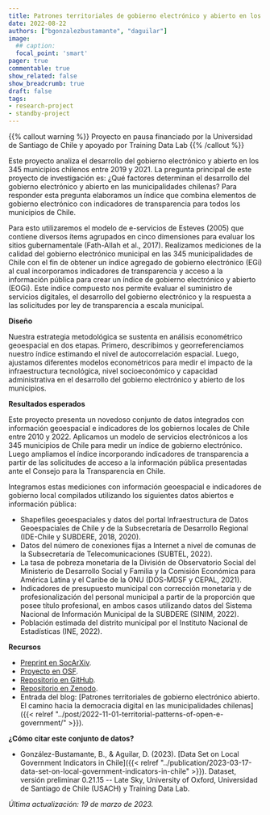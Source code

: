 ```yaml
---
title: Patrones territoriales de gobierno electrónico y abierto en los municipios chilenos
date: 2022-08-22
authors: ["bgonzalezbustamante", "daguilar"]
image:
  ## caption: 
  focal_point: 'smart'
pager: true
commentable: true
show_related: false
show_breadcrumb: true
draft: false
tags:
- research-project
- standby-project
---
```


{{% callout warning %}}
Proyecto en pausa financiado por la Universidad de Santiago de Chile y apoyado por Training Data Lab
{{% /callout %}}

Este proyecto analiza el desarrollo del gobierno electrónico y abierto en los 345 municipios chilenos entre 2019 y 2021. La pregunta principal de este proyecto de investigación es: ¿Qué factores determinan el desarrollo del gobierno electrónico y abierto en las municipalidades chilenas? Para responder esta pregunta elaboramos un índice que combina elementos de gobierno electrónico con indicadores de transparencia para todos los municipios de Chile.

<!--more-->

Para esto utilizaremos el modelo de e-servicios de Esteves (2005) que contiene diversos ítems agrupados en cinco dimensiones para evaluar los sitios gubernamentale (Fath-Allah et al., 2017). Realizamos mediciones de la calidad del gobierno electrónico municipal en las 345 municipalidades de Chile con el fin de obtener un índice agregado de gobierno electrónico (EGi) al cual incorporamos indicadores de transparencia y acceso a la información pública para crear un índice de gobierno electrónico y abierto (EOGi). Este índice compuesto nos permite evaluar el suministro de servicios digitales, el desarrollo del gobierno electrónico y la respuesta a las solicitudes por ley de transparencia a escala municipal.

**Diseño**

Nuestra estrategia metodológica se sustenta en análisis econométrico geoespacial en dos etapas. Primero, describimos y georreferenciamos nuestro índice estimando el nivel de autocorrelación espacial. Luego, ajustamos diferentes modelos econométricos para medir el impacto de la infraestructura tecnológica, nivel socioeconómico y capacidad administrativa en el desarrollo del gobierno electrónico y abierto de los municipios.

**Resultados esperados**

Este proyecto presenta un novedoso conjunto de datos integrados con información geoespacial e indicadores de los gobiernos locales de Chile entre 2010 y 2022. Aplicamos un modelo de servicios electrónicos a los 345 municipios de Chile para medir un índice de gobierno electrónico. Luego ampliamos el índice incorporando indicadores de transparencia a partir de las solicitudes de acceso a la información pública presentadas ante el Consejo para la Transparencia en Chile.

Integramos estas mediciones con información geoespacial e indicadores de gobierno local compilados utilizando los siguientes datos abiertos e información pública:

* Shapefiles geoespaciales y datos del portal Infraestructura de Datos Geoespaciales de Chile y de la Subsecretaría de Desarrollo Regional (IDE-Chile y SUBDERE, 2018, 2020).
* Datos del número de conexiones fijas a Internet a nivel de comunas de la Subsecretaría de Telecomunicaciones (SUBTEL, 2022).
* La tasa de pobreza monetaria de la División de Observatorio Social del Ministerio de Desarrollo Social y Familia y la Comisión Económica para América Latina y el Caribe de la ONU (DOS-MDSF y CEPAL, 2021).
* Indicadores de presupuesto municipal con corrección monetaria y de profesionalización del personal municipal a partir de la proporción que posee título profesional, en ambos casos utilizando datos del Sistema Nacional de Información Municipal de la SUBDERE (SINIM, 2022).
* Población estimada del distrito municipal por el Instituto Nacional de Estadísticas (INE, 2022).

**Recursos**

* [Preprint en SocArXiv](https://doi.org/10.31235/osf.io/gt8a5).
* [Proyecto en OSF](https://doi.org/10.17605/OSF.IO/32WSK).
* [Repositorio en GitHub](https://github.com/bgonzalezbustamante/local-gov-indicators).
* [Repositorio en Zenodo](https://doi.org/10.5281/zenodo.7568387).
* Entrada del blog: [Patrones territoriales de gobierno electrónico abierto. El camino hacia la democracia digital en las municipalidades chilenas]({{< relref "../post/2022-11-01-territorial-patterns-of-open-e-government/" >}}).

**¿Cómo citar este conjunto de datos?**

* González-Bustamante, B., & Aguilar, D. (2023). [Data Set on Local Government Indicators in Chile]({{< relref "../publication/2023-03-17-data-set-on-local-government-indicators-in-chile" >}}). Dataset, versión preliminar 0.21.15 -- Late Sky, University of Oxford, Universidad de Santiago de Chile (USACH) y Training Data Lab.

_Última actualización: 19 de marzo de 2023._